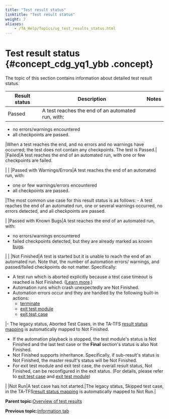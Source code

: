 ```yaml
--- 
title: "Test result status"
linktitle: "Test result status"
weight: 7
aliases: 
    - /TA_Help/Topics/ug_test_results_status.html
---
```

# Test result status {#concept_cdg_yq1_ybb .concept}

The topic of this section contains information about detailed test result status.

|Result status|Description|Notes|
|-------------|-----------|-----|
|Passed|A test reaches the end of an automated run, with:

-   no errors/warnings encountered
-   all checkpoints are passed.

|When a test reaches the end, and no errors and no warnings have occurred; the test does not contain any checkpoints. The test is Passed.|
|Failed|A test reaches the end of an automated run, with one or few checkpoints are failed.

| |
|Passed with Warnings/Errors|A test reaches the end of an automated run, with:

-   one or few warnings/errors encountered
-   all checkpoints are passed.

|The most common use case for this result status is as follows: -   A test reaches the end of an automated run, one or several warnings occurred, no errors detected, and all checkpoints are passed.

|
|Passed with Known Bugs|A test reaches the end of an automated run, with:

-   no errors/warnings encountered
-   failed checkpoints detected, but they are already marked as known [bugs](Bugs.html).

| |
|Not Finished|A test is started but it is unable to reach the end of an automated run. Note that, the number of automation errors/ warnings, and passed/failed checkpoints do not matter. Specifically:

-   A test run which is aborted explicitly because a test case timeout is reached is Not Finished. \([Learn more](../../TA_Automation/Topics/aut_stop_tests_after_timeout.html).\)
-   Automation runs which crash unexpectedly are Not Finished.
-   Automation errors occur and they are handled by the following built-in actions:
    -   [terminate](../../TA_Automation/Topics/bia_terminate.html)
    -   [exit test module](../../TA_Automation/Topics/bia_exit_test_module.html)
    -   [exit test case](../../TA_Automation/Topics/bia_exit_test_case.html)

|-   The legacy status, Aborted Test Cases, in the TA-TFS [result status mapping](ug_MTM_mapping_result_table.html) is automatically mapped to Not Finished.
-   If the automation playback is stopped, the test module's status is Not Finished and the last test case or the **Final** section's status is also Not Finished.
-   Not Finished supports inheritance. Specifically, if sub-result's status is Not Finished, the master result's status will be Not Finished.
-   For exit test module and exit test case, the overall result status, Not Finished, can be reconfigured in the exit status. \(For details, please refer to [exit test case](../../TA_Automation/Topics/bia_exit_test_case.html) and [exit test module](../../TA_Automation/Topics/bia_exit_test_module.html)\)

|
|Not Run|A test case has not started.|The legacy status, Skipped test case, in the TA-TFS[result status mapping](ug_MTM_mapping_result_table.html) is automatically mapped to Not Run.|

**Parent topic:**[Overview of test results](../../TA_Help/Topics/ug_test_results_introduction.html)

**Previous topic:**[Information tab](../../TA_Help/Topics/Test_result_information.html)


